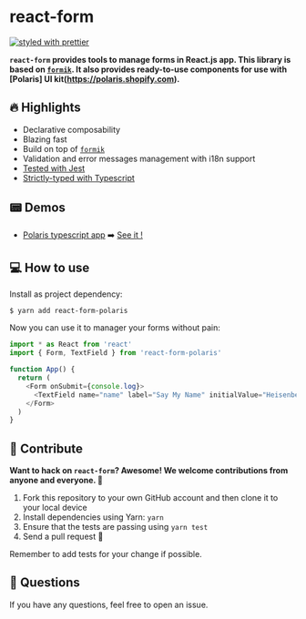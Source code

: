 # react-form

[![styled with prettier](https://img.shields.io/badge/styled_with-prettier-ff69b4.svg)](https://github.com/prettier/prettier)

**`react-form` provides tools to manage forms in React.js app. This library is based on [`formik`](https://github.com/jaredpalmer/formik/). It also provides ready-to-use components for use with [Polaris] UI kit(https://polaris.shopify.com).**

## 🔥 Highlights

* Declarative composability
* Blazing fast
* Build on top of [`formik`](https://github.com/jaredpalmer/formik/)
* Validation and error messages management with i18n support
* [Tested with Jest](https://jestjs.io/)
* [Strictly-typed with Typescript](https://www.typescriptlang.org/)

## 📟  Demos
* [Polaris typescript app](examples/polaris-typescript-app) ➡️ [See it !](https://xenodochial-hypatia-4937cc.netlify.com/)

## 💻  How to use

Install as project dependency:

```shell
$ yarn add react-form-polaris
```

Now you can use it to manager your forms without pain:
```js
import * as React from 'react'
import { Form, TextField } from 'react-form-polaris'

function App() {
  return (
    <Form onSubmit={console.log}>
      <TextField name="name" label="Say My Name" initialValue="Heisenberg" />
    </Form>
  )
}
```

## 🕺 Contribute

**Want to hack on `react-form`? Awesome! We welcome contributions from anyone and everyone. :rocket:**

1. Fork this repository to your own GitHub account and then clone it to your local device
2. Install dependencies using Yarn: `yarn`
3. Ensure that the tests are passing using `yarn test`
4. Send a pull request 🙌

Remember to add tests for your change if possible.
️
## 👋 Questions

If you have any questions, feel free to open an issue.
